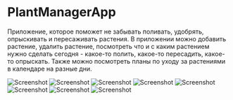 # PlantManagerApp

Приложение, которое поможет не забывать поливать, удобрять, опрыскивать и пересаживать растения.
В приложении можно добавить растение, удалить растение, посмотреть что и с каким растением нужно сделать сегодня - 
какое-то полить, какое-то пересадить, какое-то опрыскать. 
Также можно посмотреть планы по уходу за растениями в календаре на разные дни. 

![Screenshot](photo_2021-06-07_11-59-51.jpg)
![Screenshot](photo_2021-06-07_11-59-53.jpg)
![Screenshot](photo_2021-06-07_11-59-54.jpg)
![Screenshot](photo_2021-06-07_12-00-02.jpg)
![Screenshot](photo_2021-06-07_12-00-05.jpg)
![Screenshot](photo_2021-06-07_12-00-06.jpg)
![Screenshot](photo_2021-06-07_12-00-08.jpg)
![Screenshot](photo_2021-06-07_12-00-12.jpg)